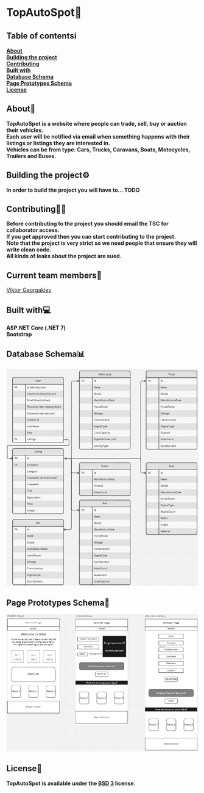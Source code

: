 # TopAutoSpot🚦

## Table of contentsℹ️
<strong>[About](#about)
<br />
[Building the project](#building-the-project)
<br />
[Contributing](#contributing)
<br />
[Built with](#built-with)
<br />
[Database Schema](#database-schema)
<br />
[Page Prototypes Schema](#page-prototypes-schema)
<br />
[License](#license)
<br />
</strong>

## About📝
<strong>
TopAutoSpot is a website where people can trade, sell, buy or auction their vehicles.
<br />
Each user will be notified via email when something happens with their listings or listings they are interested in.
<br />
Vehicles can be from type: Cars, Trucks, Caravans, Boats, Motocycles, Trailers and Buses.
</strong>

## Building the project⚙️
<strong>
In order to build the project you will have to... TODO
</strong>
<br />

## Contributing🧑‍🔧
<strong>
Before contributing to the project you should email the TSC for collaborator access.
<br />
If you get approved then you can start contributing to the project.
<br />
Note that the project is very strict so we need people that ensure they will write clean code.
<br />
All kinds of leaks about the project are sued.
</strong>

## Current team members🧑
<a href="https://github.com/viktorgkw">Viktor Georgakiev</a>

## Built with💻
<strong>ASP.NET Core (.NET 7)</strong>
<br />
<strong>Bootstrap</strong>

## Database Schema📊
<img src="./Content/DatabaseSchemas/LatestDbSchema.jpg">

## Page Prototypes Schema📄
<img src="./Content/PagesPrototypesSchemas/LatestPagesSchema.jpg">

## License📃
<strong>
TopAutoSpot is available under the <a href="https://choosealicense.com/licenses/bsd-3-clause/">BSD 3</a> license.
</strong>
